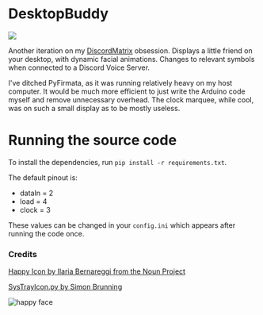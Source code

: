 # DesktopBuddy

![](https://i.imgur.com/NESF2KM.gif)

Another iteration on my [DiscordMatrix](https://github.com/samclane/DiscordMatrix) obsession. Displays a little friend 
on your desktop, with dynamic facial animations. Changes to relevant symbols when connected to a Discord Voice Server. 

I've ditched PyFirmata, as it was running relatively heavy on my host computer. It would be much more efficient to just write the Arduino code myself and remove unnecessary overhead. The clock marquee, while cool, was on such a small display as to be mostly useless. 

# Running the source code

To install the dependencies, run `pip install -r requirements.txt`. 

The default pinout is:
* dataIn = 2
* load = 4
* clock = 3

These values can be changed in your `config.ini` which appears after running the code once. 

### Credits

[Happy Icon by Ilaria Bernareggi from the Noun Project](https://thenounproject.com/search/?q=pixel%20smile&i=508957)

[SysTrayIcon.py by Simon Brunning](http://www.brunningonline.net/simon/blog/archives/SysTrayIcon.py.html)

![happy face](https://i.imgur.com/cGgORId.png)